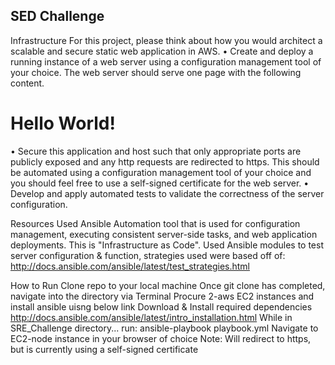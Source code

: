 ## SED Challenge
Infrastructure
For this project, please think about how you would architect a scalable and secure static web
application in AWS.
  • Create and deploy a running instance of a web server using a configuration management
  tool of your choice. The web server should serve one page with the following content.
  <html>
  <head>
  <title>Hello World</title>
  </head>
  <body>
  <h1>Hello World!</h1>
  </body>
  </html>
  • Secure this application and host such that only appropriate ports are publicly exposed and
  any http requests are redirected to https. This should be automated using a configuration
  management tool of your choice and you should feel free to use a self-signed certificate for
  the web server.
  • Develop and apply automated tests to validate the correctness of the server configuration.
  
Resources Used
Ansible
Automation tool that is used for configuration management, executing consistent server-side tasks, and web application deployments. This is "Infrastructure as Code".
Used Ansible modules to test server configuration & function, strategies used were based off of: http://docs.ansible.com/ansible/latest/test_strategies.html

How to Run
  Clone repo to your local machine
  Once git clone has completed, navigate into the directory via Terminal
  Procure 2-aws EC2 instances and install ansible uisng below link
  Download & Install required dependencies
    http://docs.ansible.com/ansible/latest/intro_installation.html
  While in SRE_Challenge directory... run: ansible-playbook playbook.yml
  Navigate to EC2-node instance in your browser of choice
  Note: Will redirect to https, but is currently using a self-signed certificate
